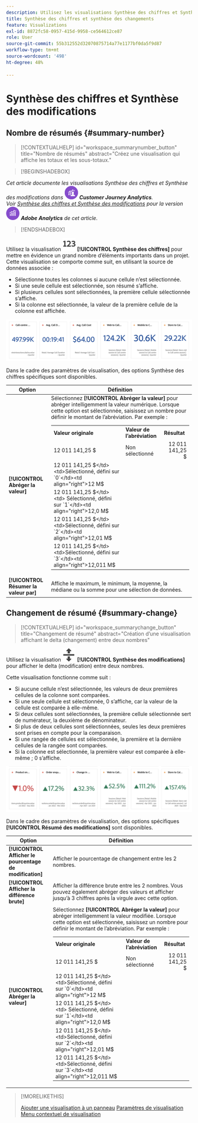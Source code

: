 ```yaml
---
description: Utilisez les visualisations Synthèse des chiffres et Synthèse des modifications pour afficher des points de données importants dans un projet.
title: Synthèse des chiffres et synthèse des changements
feature: Visualizations
exl-id: 8872fc58-0957-415d-9958-ce564612ce87
role: User
source-git-commit: 55b312552d32070875714a77e1177bf0da5f9d87
workflow-type: tm+mt
source-wordcount: '498'
ht-degree: 48%

---
```


# Synthèse des chiffres et Synthèse des modifications

## Nombre de résumés {#summary-number}

<!-- markdownlint-disable MD034 -->

>[!CONTEXTUALHELP]
>id="workspace_summarynumber_button"
>title="Nombre de résumés"
>abstract="Créez une visualisation qui affiche les totaux et les sous-totaux."

<!-- markdownlint-enable MD034 -->


>[!BEGINSHADEBOX]

_Cet article documente les visualisations Synthèse des chiffres et Synthèse des modifications dans_ ![CustomerJourneyAnalytics](/help/assets/icons/CustomerJourneyAnalytics.svg) _**Customer Journey Analytics**._<br/>_Voir [Synthèse des chiffres et Synthèse des modifications](https://experienceleague.adobe.com/en/docs/analytics/analyze/analysis-workspace/visualizations/summary-number-change) pour la version_ ![Adobe Analytics](/help/assets/icons/AdobeAnalytics.svg) _**Adobe Analytics** de cet article._

>[!ENDSHADEBOX]


Utilisez la visualisation ![Résumer](/help/assets/icons/123.svg) **[!UICONTROL Synthèse des chiffres]** pour mettre en évidence un grand nombre d’éléments importants dans un projet. Cette visualisation se comporte comme suit, en utilisant la source de données associée :

* Sélectionne toutes les colonnes si aucune cellule n’est sélectionnée.
* Si une seule cellule est sélectionnée, son résumé s’affiche.
* Si plusieurs cellules sont sélectionnées, la première cellule sélectionnée s’affiche.
* Si la colonne est sélectionnée, la valeur de la première cellule de la colonne est affichée.

![Visualisation récapitulative des chiffres](asses/../assets/summary-number.png)

Dans le cadre des paramètres de visualisation, des options Synthèse des chiffres spécifiques sont disponibles.

| Option | Définition |
|--- |--- |
| **[!UICONTROL Abréger la valeur]** | Sélectionnez **[!UICONTROL Abréger la valeur]** pour abréger intelligemment la valeur numérique. Lorsque cette option est sélectionnée, saisissez un nombre pour définir le montant de l’abréviation. Par exemple :<br/><table><tr><td>**Valeur originale**</td><td>**Valeur de l’abréviation**</td><td>**Résultat**</td></tr><tr><td>12 011 141,25 $</td><td>Non sélectionné</td><td  align="right">12 011 141,25 $</td></tr><tr><td>12 011 141,25 $</td><td>Sélectionné, défini sur `0`</td><td align="right">12 M$</td></tr><tr><td>12 011 141,25 $</td><td> Sélectionné, défini sur `1`</td><td  align="right">12,0 M$</td></tr><tr><td>12 011 141,25 $</td><td>Sélectionné, défini sur `2`</td><td align="right">12,01 M$</td></tr><tr><td>12 011 141,25 $</td><td>Sélectionné, défini sur `3`</td><td align="right">12,011 M$</td></tr></table> |
| **[!UICONTROL Résumer la valeur par]** | Affiche le maximum, le minimum, la moyenne, la médiane ou la somme pour une sélection de données. |

## Changement de résumé {#summary-change}

<!-- markdownlint-disable MD034 -->

>[!CONTEXTUALHELP]
>id="workspace_summarychange_button"
>title="Changement de résumé"
>abstract="Création d’une visualisation affichant le delta (changement) entre deux nombres"

<!-- markdownlint-enable MD034 -->


Utilisez la visualisation ![MoveUpDown](/help/assets/icons/MoveUpDown.svg) **[!UICONTROL Synthèse des modifications]** pour afficher le delta (modification) entre deux nombres. <!-- This is applicable for AA, not CJA: The green and red color of the Summary Change can be controlled through [custom event polarity](https://experienceleague.adobe.com/docs/analytics/admin/admin-tools/success-events/success-event.html) or a calculated metric's [Show Upward Trend As](https://experienceleague.adobe.com/docs/analytics/components/calculated-metrics/calcmetric-workflow/cm-build-metrics.html) option.-->

<!--
The green and red color of the Summary Change can be controlled through [custom event polarity](https://experienceleague.adobe.com/docs/analytics/admin/admin/c-manage-report-suites/c-edit-report-suites/conversion-var-admin/c-success-events/success-event.md) or a calculated metric's [Show Upward Trend As](https://experienceleague.adobe.com/docs/analytics/components/calculated-metrics/calcmetric-workflow/cm-build-metrics.html) option.
-->

Cette visualisation fonctionne comme suit :

* Si aucune cellule n’est sélectionnée, les valeurs de deux premières cellules de la colonne sont comparées.
* Si une seule cellule est sélectionnée, 0 s’affiche, car la valeur de la cellule est comparée à elle-même.
* Si deux cellules sont sélectionnées, la première cellule sélectionnée sert de numérateur, la deuxième de dénominateur.
* Si plus de deux cellules sont sélectionnées, seules les deux premières sont prises en compte pour la comparaison.
* Si une rangée de cellules est sélectionnée, la première et la dernière cellules de la rangée sont comparées.
* Si la colonne est sélectionnée, la première valeur est comparée à elle-même ; 0 s’affiche.


![Visualisation Synthèse des modifications montrant le delta entre deux nombres.s](assets/summary-change.png)


Dans le cadre des paramètres de visualisation, des options spécifiques **[!UICONTROL Résumé des modifications]** sont disponibles.

| Option | Définition |
|--- |--- |
| **[!UICONTROL Afficher le pourcentage de modification]** | Afficher le pourcentage de changement entre les 2 nombres. |
| **[!UICONTROL Afficher la différence brute]** | Afficher la différence brute entre les 2 nombres. Vous pouvez également abréger des valeurs et afficher jusqu’à 3 chiffres après la virgule avec cette option. |
| **[!UICONTROL Abréger la valeur]** | Sélectionnez **[!UICONTROL Abréger la valeur]** pour abréger intelligemment la valeur modifiée. Lorsque cette option est sélectionnée, saisissez un nombre pour définir le montant de l’abréviation. Par exemple :<br/><table><tr><td>**Valeur originale**</td><td>**Valeur de l’abréviation**</td><td>**Résultat**</td></tr><tr><td>12 011 141,25 $</td><td>Non sélectionné</td><td  align="right">12 011 141,25 $</td></tr><tr><td>12 011 141,25 $</td><td>Sélectionné, défini sur `0`</td><td align="right">12 M$</td></tr><tr><td>12 011 141,25 $</td><td> Sélectionné, défini sur `1`</td><td  align="right">12,0 M$</td></tr><tr><td>12 011 141,25 $</td><td>Sélectionné, défini sur `2`</td><td align="right">12,01 M$</td></tr><tr><td>12 011 141,25 $</td><td>Sélectionné, défini sur `3`</td><td align="right">12,011 M$</td></tr></table> |

>[!MORELIKETHIS]
>
>[Ajouter une visualisation à un panneau](/help/analysis-workspace/visualizations/freeform-analysis-visualizations.md#add-visualizations-to-a-panel)
>[Paramètres de visualisation ](/help/analysis-workspace/visualizations/freeform-analysis-visualizations.md#settings)
>[Menu contextuel de visualisation](/help/analysis-workspace/visualizations/freeform-analysis-visualizations.md#context-menu)
>

